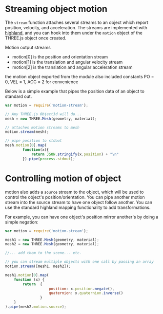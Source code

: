 # Streaming object motion

The `stream` function attaches several streams to an object which report position, velocity, and acceleration.  The streams are implemented with [highland](http://highlandjs.org/), and you can hook into them under the `motion` object of the THREE.js object once created.

Motion output streams
- motion[0] is the position and orientation stream
- motion[1] is the translation and angular velocity stream
- motion[2] is the translation and angular acceleration stream

the motion object exported from the module also included constants PO  = 0, VEL = 1, ACC = 2 for convenience

Below is a simple example that pipes the position data of an object to standard out.

```js
var motion = require('motion-stream');

// Any THREE.js Object3d will do...
mesh = new THREE.Mesh(geometry, material);

// attaches motion streams to mesh
motion.stream(mesh);  

// pipe position to stdout
mesh.motion[0].map(
        function(x){
            return JSON.stringify(x.position) + "\n"
        }).pipe(process.stdout);
```

# Controlling motion of object 
motion also adds a `source` stream to the object, which will be used to control the object's position/orientation.  You can pipe another motion stream into the source stream to have one object follow another.  You can use the standard highland mapping functionality to add transformations.  

For example, you can have one object's position mirror another's by doing a simple negation:

```js
var motion = require('motion-stream');

mesh1 = new THREE.Mesh(geometry, material);
mesh2 = new THREE.Mesh(geometry, material);

//... add them to the scene... etc.

// you can stream multiple objects with one call by passing an array
motion.stream([mesh1, mesh2]);

mesh1.motion[0].map(
    function (x) {
        return  {
                    position: x.position.negate(), 
                    quaternion: x.quaternion.inverse()
                }
    }
).pipe(mesh2.motion.source);
```